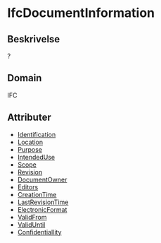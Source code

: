 # IfcDocumentInformation

## Beskrivelse

?

## Domain

IFC

## Attributer

- [Identification](../../Attributes/Identification.html)
- [Location](../../Attributes/Location.html)
- [Purpose](../../Attributes/Purpose.html)
- [IntendedUse](../../Attributes/IntendedUse.html)
- [Scope](../../Attributes/Scope.html)
- [Revision](../../Attributes/Revision.html)
- [DocumentOwner](../../Attributes/DocumentOwner.html)
- [Editors](../../Attributes/Editors.html)
- [CreationTime](../../Attributes/CreationTime.html)
- [LastRevisionTime](../../Attributes/LastRevisionTime.html)
- [ElectronicFormat](../../Attributes/ElectronicFormat.html)
- [ValidFrom](../../Attributes/ValidFrom.html)
- [ValidUntil](../../Attributes/ValidUntil.html)
- [Confidentiallity](../../Attributes/Confidentiallity.html)
